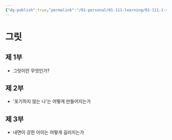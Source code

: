 ```yaml
---
{"dg-publish":true,"permalink":"/01-personal/01-111-learning/01-111-1-reading/01-111-1-1-books-10-k/00031-grit/","dgHomeLink":true,"dgPassFrontmatter":false}
---
```




# 그릿


## 제 1부

- 그릿이란 무엇인가?

## 제 2부

- '포기하지 않는 나'는 어떻게 만들어지는가

## 제 3부

- 내면이 강한 아이는 어떻게 길러지는가

